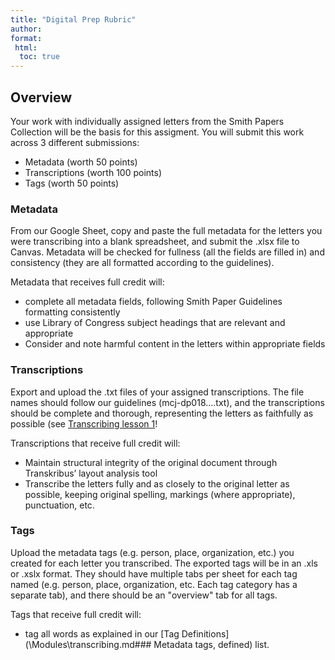 ```yaml
---
title: "Digital Prep Rubric"
author: 
format:
 html:
  toc: true 
--- 
```


## Overview

Your work with individually assigned letters from the Smith Papers Collection will be the basis for this assigment. You will submit this work across 3 different submissions: 
- Metadata (worth 50 points)
- Transcriptions (worth 100 points)
- Tags (worth 50 points)

### Metadata
From our Google Sheet, copy and paste the full metadata for the letters you were transcribing into a blank spreadsheet, and submit the .xlsx file to Canvas. Metadata will be checked for fullness (all the fields are filled in) and consistency (they are all formatted according to the guidelines). 

Metadata that receives full credit will:
- complete all metadata fields, following Smith Paper Guidelines formatting consistently
- use Library of Congress subject headings that are relevant and appropriate
- Consider and note harmful content in the letters within appropriate fields

### Transcriptions
Export and upload the .txt files of your assigned transcriptions. The file names should follow our guidelines (mcj-dp018....txt), and the transcriptions should be complete and thorough, representing the letters as faithfully as possible (see [Transcribing lesson 1](/Modules/transcribing.html)! 

Transcriptions that receive full credit will: 
- Maintain structural integrity of the original document through Transkribus’ layout analysis tool
- Transcribe the letters fully and as closely to the original letter as possible, keeping original spelling, markings (where appropriate), punctuation, etc.

### Tags 
Upload the metadata tags (e.g. person, place, organization, etc.) you created for each letter you transcribed. The exported tags will be in an .xls or .xslx format. They should have multiple tabs per sheet for each tag named (e.g. person, place, organization, etc. Each tag category has a separate tab), and there should be an "overview" tab for all tags.

Tags that receive full credit will: 
- tag all words as explained in our [Tag Definitions](\Modules\transcribing.md\### Metadata tags, defined) list.
